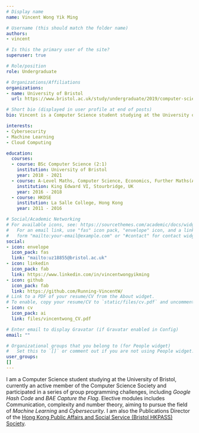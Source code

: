 ```yaml
---
# Display name
name: Vincent Wong Yik Ming

# Username (this should match the folder name)
authors:
- vincent

# Is this the primary user of the site?
superuser: true

# Role/position
role: Undergraduate

# Organizations/Affiliations
organizations:
- name: University of Bristol
  url: https://www.bristol.ac.uk/study/undergraduate/2019/computer-science/bsc-comp-sci/

# Short bio (displayed in user profile at end of posts)
bio: Vincent is a Computer Science student studying at the University of Bristol.

interests:
- Cybersecurity
- Machine Learning
- Cloud Computing

education:
  courses:
  - course: BSc Computer Science (2:1)
    institution: University of Bristol
    year: 2018 - 2021
  - course: A-Level Maths, Computer Science, Economics, Further Maths(A*AAA)
    institution: King Edward VI, Stourbridge, UK
    year: 2016 - 2018
  - course: HKDSE
    institution: La Salle College, Hong Kong
    year: 2011 - 2016

# Social/Academic Networking
# For available icons, see: https://sourcethemes.com/academic/docs/widgets/#icons
#   For an email link, use "fas" icon pack, "envelope" icon, and a link in the
#   form "mailto:your-email@example.com" or "#contact" for contact widget.
social:
- icon: envelope
  icon_pack: fas
  link: "mailto:uz18855@bristol.ac.uk"
- icon: linkedin
  icon_pack: fab
  link: https://www.linkedin.com/in/vincentwongyikming
- icon: github
  icon_pack: fab
  link: https://github.com/Running-VincentW/
# Link to a PDF of your resume/CV from the About widget.
# To enable, copy your resume/CV to `static/files/cv.pdf` and uncomment the lines below.  
- icon: cv
  icon_pack: ai
  link: files/vincentwong_CV.pdf

# Enter email to display Gravatar (if Gravatar enabled in Config)
email: ""

# Organizational groups that you belong to (for People widget)
#   Set this to `[]` or comment out if you are not using People widget.  
user_groups:
[]
---
```


I am a Computer Science student studying at the University of Bristol, currently an active member of the Computer Science Society and participated in a series of group programming challenges, including _Google Hash Code_ and _BAE Capture the Flag_.
Elective modules includes Communication, complexity and number theory, aiming to pursue the field of _Machine Learning_ and _Cybersecurity_.
I am also the Publications Director of the [Hong Kong Public Affairs and Social Service (Bristol HKPASS) Society](https://www.bristolhkpass.org/).
